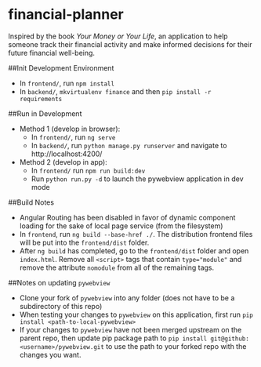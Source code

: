 # financial-planner

Inspired by the book _Your Money or Your Life_, an application to help someone track their financial activity and make informed decisions for their future financial well-being.

##Init Development Environment
* In `frontend/`, run `npm install`
* In `backend/`, `mkvirtualenv finance` and then `pip install -r requirements`


##Run in Development
* Method 1 (develop in browser):
    * In `frontend/`, run `ng serve`
    * In `backend/`, run `python manage.py runserver` and navigate to http://localhost:4200/
* Method 2 (develop in app):
    * In `frontend/` run `npm run build:dev`
    * Run `python run.py -d` to launch the pywebview application in dev mode


##Build Notes
* Angular Routing has been disabled in favor of dynamic component loading for the sake of local page service (from the filesystem)
* In `frontend`, run `ng build --base-href ./`. The distribution frontend files will be put into the `frontend/dist` folder.
* After `ng build` has completed, go to the `frontend/dist` folder and open `index.html`. Remove all `<script>` tags that contain `type="module"` and remove the attribute `nomodule` from all of the remaining tags.

##Notes on updating `pywebview`
* Clone your fork of `pywebview` into any folder (does not have to be a subdirectory of this repo)
* When testing your changes to `pywebview` on this application, first run `pip install <path-to-local-pywebview>`
* If your changes to `pywebview` have not been merged upstream on the parent repo, then update pip package path to `pip install git@github:<username>/pywebview.git` to use the path to your forked repo with the changes you want.
